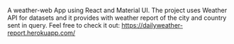 A weather-web App using React and Material UI. The project uses Weather API for datasets and it provides with weather report of the city and country sent in query.
Feel free to check it out:
https://dailyweather-report.herokuapp.com/
